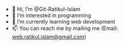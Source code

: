 - 👋 Hi, I’m @Git-Ratikul-Islam
- 👀 I’m interested in programming
- 🌱 I’m currently learning web development
- 📫 You can reach me by mailing me (Email: web.ratikul.islam@gmail.com)

<!---
Git-Ratikul-Islam/Git-Ratikul-Islam is a ✨ special ✨ repository because its `README.md` (this file) appears on your GitHub profile.
You can click the Preview link to take a look at your changes.
--->

